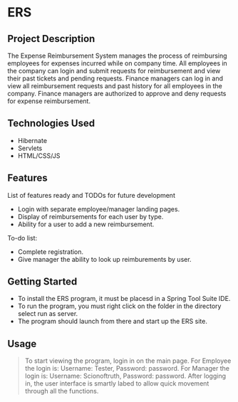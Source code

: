 # ERS

## Project Description

The Expense Reimbursement System manages the process of reimbursing employees for expenses incurred while on company time. All employees in the company can login and submit requests for reimbursement and view their past tickets and pending requests. Finance managers can log in and view all reimbursement requests and past history for all employees in the company. Finance managers are authorized to approve and deny requests for expense reimbursement.

## Technologies Used

* Hibernate
* Servlets
* HTML/CSS/JS

## Features

List of features ready and TODOs for future development
* Login with separate employee/manager landing pages.
* Display of reimbursements for each user by type.
* Ability for a user to add a new reimbursement.

To-do list:
* Complete registration.
* Give manager the ability to look up reimburements by user.

## Getting Started
   
- To install the ERS program, it must be placesd in a Spring Tool Suite IDE.
- To run the program, you must right click on the folder in the directory select run as server.
- The program should launch from there and start up the ERS site.

## Usage

>To start viewing the program, login in on the main page.
>For Employee the login is: Username: Tester, Password: password.
>For Manager the login is: Username: Scionoftruth, Password: password.
>After logging in, the user interface is smartly labed to allow quick movement through all the functions.
